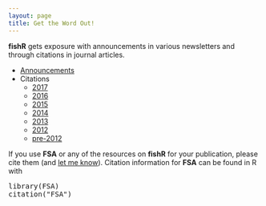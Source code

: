 ```yaml
---
layout: page
title: Get the Word Out!
---
```


**fishR** gets exposure with announcements in various newsletters and through citations in journal articles.

* [Announcements](exposure-announcements)
* Citations
  * [2017](exposure-citations17)
  * [2016](exposure-citations16)
  * [2015](exposure-citations15)
  * [2014](exposure-citations14)
  * [2013](exposure-citations13)
  * [2012](exposure-citations12)
  * [pre-2012](exposure-citations11)

If you use **FSA** or any of the resources on **fishR** for your publication, please cite them (and <a href="mailto:dogle@northland.edu?subject=FSA Citation">let me know</a>).  Citation information for **FSA** can be found in R with
<pre>library(FSA)
citation("FSA")</pre>
